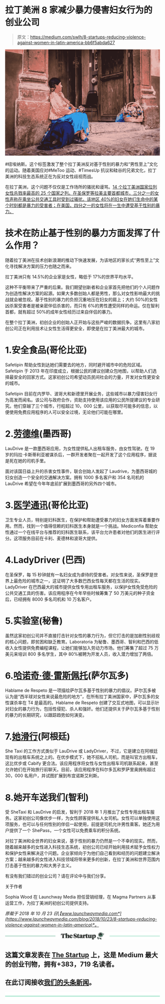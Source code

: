 # 拉丁美洲 8 家减少暴力侵害妇女行为的创业公司

> 原文：<https://medium.com/swlh/8-startups-reducing-violence-against-women-in-latin-america-bb6f5abda627>

![](img/ddc3bd2d95e9456f09aa47ab3f9f7c11.png)

#纽埃纳斯。这个标签激发了整个拉丁美洲反对基于性别的暴力和“男性至上”文化的运动。随着美国应对#MeToo 运动、#TimesUp 抗议和硅谷的兄弟文化，拉丁美洲的科技生态系统正在为反对女性歧视而战。

在拉丁美洲，这个问题不仅仅是工作场所的骚扰和谩骂。[14 个拉丁美洲国家位列女性杀戮率最高的 25 个国家之列。](https://www.bloomberg.com/view/articles/2017-12-28/latin-america-s-metoo-moment)[在圣保罗等拉美主要首都城市，三分之一的女性声称在乘坐公共交通工具时受到过骚扰。该地区 40%的妇女在她们生命中的某个时刻都是暴力的受害者；在美国，四分之一的女性将在一生中遭受基于性别的暴力。](http://www.elmostrador.cl/braga/2017/03/03/femitaxi-la-aplicacion-para-evitar-el-acoso-sexual-a-las-mujeres-en-brasil/)

# 技术在防止基于性别的暴力方面发挥了什么作用？

随着拉丁美洲在技术创新浪潮的推动下快速发展，为该地区的家长式“男性至上”文化寻找解决方案的压力也随之而来。

拉丁美洲只有 14.5%的企业家是女性，略低于 17%的世界平均水平。

这种不平衡带来了严重的后果。我们期望创新者和企业家首先把他们的个人问题作为创造性解决方案的起源。如果大多数创始人都是男性，那么对女性影响最大的挑战就会被忽视。基于性别的暴力的负担沉重地压在妇女的肩上；大约 50%的女性凶杀案受害者是被亲密伴侣杀害的，而只有 6%的男性遭受同样的命运。仅在智利首都，就有超过 50%的成年女性经历过来自伴侣的暴力。

在整个拉丁美洲，初创企业的创始人正开始与这些严峻的数据抗争。这里有八家初创公司正在利用技术让女性生活得更安全，即使是在拉丁美洲最大的城市。

# 1.安全食品(哥伦比亚)

Safetipin 帮助女性到达她们需要去的地方，同时避开城市中的危险区域。Safetipin 于 2013 年在印度成立，根据公民的建议创建众包地图，以帮助人们选择最安全的回家方式。这家初创公司希望动员民间社会的力量，开发对女性更安全的城市。

Safetipin 目前在内罗毕、波哥大和新德里开展业务，这些城市以暴力侵害妇女行为高发而闻名。该公司与政府合作，资助支持使用该应用的公民所提建议的专业研究。他们穿越了三个城市，行程超过 10，000 公里，以获取尽可能多的信息，以便使用免费应用程序的人可以安全过境，无论他们可能在哪里。

# 2.[劳德维](https://www.laudrive.com/)(墨西哥)

LauDrive 是一款墨西哥应用，为女性提供私人出租车服务，由女性驾驶。在 19 岁的玛拉·卡斯蒂利亚被谋杀后，一群开发者聚在一起开发了这个应用程序，据说是死在她的司机手里。

面对该国日益上升的杀害女性事件，联合创始人发起了 Laudrive，为墨西哥城的妇女创造一个安全的交通解决方案。拥有 1000 多名客户和 354 名司机的 LauDrive 希望在今年年底前扩展到墨西哥的另外四个城市。

# 3.[医学通讯](https://www.mediconfia.com/)(哥伦比亚)

卫生专业人员，特别是妇科医生，在保护和帮助遭受暴力的妇女方面发挥着重要作用。然而，找到一个值得信赖的妇科医生本身就是一个挑战。Mediconfia 帮助女性通过一个在线平台与推荐的妇科医生联系，该平台允许患者对他们的医生进行评分。这项服务目前在卡利、麦德林和波哥大提供。

# 4.LadyDriver (巴西)

在圣保罗，每 15 秒钟就有一名妇女成为虐待的受害者。对女性来说，圣保罗是世界上最危险的城市之一，这证明了大多数巴西女性每天都在生活的现实。LadyDriver 在巴西最大的城市提供女性专用出租车服务，以保护女性免受危险的公共交通工具的伤害。该应用程序在今年早些时候筹集了 50 万美元的种子资金后，已经拥有 8000 多名司机和 10 万名客户。

# 5.实验室(秘鲁)

虽然这家初创公司并不直接打击针对女性的暴力行为，但它打击的是加剧性别歧视的核心问题，即贫困和缺乏教育。Laboratoria 为秘鲁、墨西哥、智利和巴西的低收入女性提供免费编程课程，让她们能够加入劳动力市场。他们筹集了超过 75 万美元来培训 800 多名学生，其中 80%被聘为开发人员，收入潜力增加了两倍。

# 6.[哈诺奇·德·雷斯佩托](http://www.hablamederespeto.org/)(萨尔瓦多)

Hablame de Respeto 是一项描绘萨尔瓦多基于性别的暴力的倡议。萨尔瓦多被认为是“西半球对女性来说最危险的地方”，在所有拉丁美洲国家中，萨尔瓦多的女性谋杀率在 T4 是最高的。Hablame de Respeto 创建了交互式地图，可以显示针对妇女的暴力行为，包括性侵犯、杀人和强奸。他们还提供关于萨尔瓦多基于性别的暴力的长期研究，以跟踪趋势如何演变。

# 7.[她滑行](https://shetaxi.com.ar/)(阿根廷)

She Taxi 的工作方式类似于 LauDrive 或 LadyDriver，不过，它是建立在阿根廷现有的出租车系统之上的。在优步模式下，她不招私人司机，而是叫官方出租车，这比优步或 Cabify 更合法。该应用程序将女性与女性出租车司机联系起来，甚至允许她们在开始旅行前聊天。目前，该应用程序在科尔多瓦和罗萨里奥拥有超过 30，000 名用户，并试图扩展到布宜诺斯艾利斯。

# 8.她开车送我们(智利)

受 SheTaxi 和 LauDrive 的启发，智利于 2018 年 1 月推出了女性专用出租车服务。这家初创公司像优步一样，为女性顾客提供私人女司机。女性可以单独使用这项服务，也可以与任何性别的伴侣一起使用，前提是司机允许男性乘客。她还为用户提供了一个 ShePass，一个女性可以免费乘车的积分系统。

对拉丁美洲和全世界的妇女来说，基于性别的暴力仍然是一个不幸的现实。然而，随着越来越多的女性进入科技生态系统，初创公司已经开始利用技术赋予女性权力和保护女性来解决这个问题。企业家倾向于为他们自己看到和经历的问题建立解决方案；越来越多的女性进入科技领域将带来更多的创新，在拉丁美洲和世界范围内打击基于性别的暴力和大男子主义。

有没有我们错过的创业公司？请在评论中与我们分享。

关于作者

Sophia Wood 在 Launchway Media 担任营销经理，在 Magma Partners 从事运营工作，为拉丁美洲的初创公司提供支持。

*原载于 2018 年 10 月 23 日*[*【www.launchwaymedia.com*](https://www.launchwaymedia.com/blog/2018/10/23/8-startups-reducing-violence-against-women-in-latin-america)*。*

[![](img/308a8d84fb9b2fab43d66c117fcc4bb4.png)](https://medium.com/swlh)

## 这篇文章发表在 [The Startup](https://medium.com/swlh) 上，这是 Medium 最大的创业刊物，拥有+383，719 名读者。

## 在此订阅接收[我们的头条新闻](http://growthsupply.com/the-startup-newsletter/)。

[![](img/b0164736ea17a63403e660de5dedf91a.png)](https://medium.com/swlh)